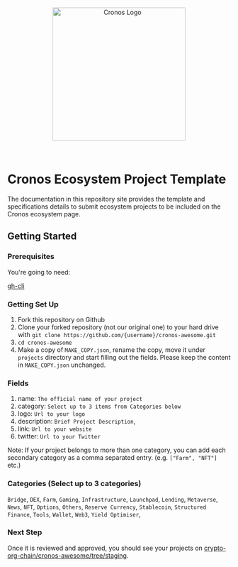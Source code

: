 <br />
<p align="center">
  <img src="./docs/assets/cronos.svg" alt="Cronos Logo" width="300">
</p>
<br />

# Cronos Ecosystem Project Template

The documentation in this repository site provides the template and specifications details to submit ecosystem projects to be included on the Cronos ecosystem page.

## Getting Started

### Prerequisites

You're going to need:

[gh-cli](https://cli.github.com/)

### Getting Set Up

1. Fork this repository on Github
2. Clone your forked repository (not our original one) to your hard drive with `git clone https://github.com/{username}/cronos-awesome.git`
3. `cd cronos-awesome`
4. Make a copy of `MAKE_COPY.json`, rename the copy, move it under `projects` directory and start filling out the fields. Please keep the content in `MAKE_COPY.json` unchanged.

### Fields 
1. name: `The official name of your project`
2. category: `Select up to 3 items from Categories below`
3. logo: `Url to your logo`
4. description: `Brief Project Description`,
5. link: `Url to your website`
6. twitter: `Url to your Twitter`

Note: If your project belongs to more than one category, you can add each secondary category as a comma separated entry. (e.g. `["Farm", "NFT"]` etc.)

### Categories (Select up to 3 categories)
`Bridge`,
`DEX`,
`Farm`,
`Gaming`,
`Infrastructure`,
`Launchpad`,
`Lending`,
`Metaverse`,
`News`,
`NFT`,
`Options`,
`Others`,
`Reserve Currency`,
`Stablecoin`,
`Structured Finance`,
`Tools`,
`Wallet`,
`Web3`,
`Yield Optimiser`,

### Next Step
Once it is reviewed and approved, you should see your projects on [crypto-org-chain/cronos-awesome/tree/staging](https://github.com/crypto-org-chain/cronos-awesome/tree/staging).
